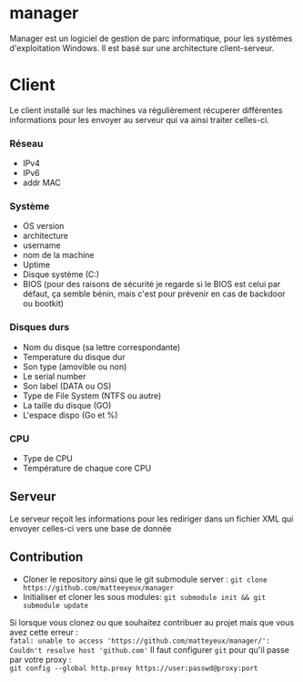 # manager

Manager est un logiciel de gestion de parc informatique, pour les systèmes d'exploitation Windows.
Il est basé sur une architecture client-serveur.

# Client 

Le client installé sur les machines va régulièrement récuperer différentes informations pour les envoyer au serveur qui va ainsi traiter celles-ci.

### Réseau
- IPv4
- IPv6
- addr MAC

### Système

- OS version
- architecture
- username
- nom de la machine
- Uptime
- Disque système (C:)
- BIOS (pour des raisons de sécurité je regarde si le BIOS est celui par défaut, ça semble bénin, mais c'est pour prévenir en cas de backdoor ou bootkit)

### Disques durs

- Nom du disque (sa lettre correspondante)
- Temperature du disque dur
- Son type (amovible ou non)
- Le serial number
- Son label (DATA ou OS) 
- Type de File System (NTFS ou autre)
- La taille du disque (GO)
- L'espace dispo (Go et %)

### CPU

- Type de CPU
- Température de chaque core CPU

## Serveur

Le serveur reçoit les informations pour les rediriger dans un fichier XML qui envoyer celles-ci vers une base de donnée


## Contribution

- Cloner le repository ainsi que le git submodule server : `git clone https://github.com/matteeyeux/manager`
- Initialiser et cloner les sous modules: `git submodule init && git submodule update`

Si lorsque vous clonez ou que souhaitez contribuer au projet mais que vous avez cette erreur : <br>
`fatal: unable to access 'https://github.com/matteyeux/manager/': Couldn't resolve host 'github.com'`
Il faut configurer `git` pour qu'il passe par votre proxy : <br>
`git config --global http.proxy https://user:passwd@proxy:port`

